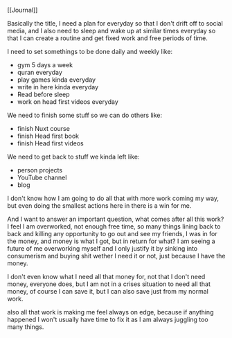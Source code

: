 [[Journal]]

Basically the title, I need a plan for everyday so that I don't drift off to social media, and I also need to sleep and wake up at similar times everyday so that I can create a routine and get fixed work and free periods of time.

I need to set somethings to be done daily and weekly like:
- gym 5 days a week
- quran everyday
- play games kinda everyday
- write in here kinda everyday 
- Read before sleep
- work on head first videos everyday

We need to finish some stuff so we can do others like:
- finish Nuxt course
- finish Head first book
- finish Head first videos

We need to get back to stuff we kinda left like:
- person projects 
- YouTube channel 
- blog

I don't know how I am going to do all that with more work coming my way, but even doing the smallest actions here in there is a win for me.

And I want to answer an important question, what comes after all this work?
I feel I am overworked, not enough free time, so many things lining back to back and killing any opportunity to go out and see my friends, I was in for the money, and money is what I got, but in return for what? I am seeing a future of me overworking myself and I only justify it by sinking into consumerism and buying shit wether I need it or not, just because I have the money.

I don't even know what I need all that money for, not that I don't need money, everyone does, but I am not in a crises situation to need all that money, of course I can save it, but I can also save just from my normal work.

also all that work is making me feel always on edge, because if anything happened I won't usually have time to fix it as I am always juggling too many things.